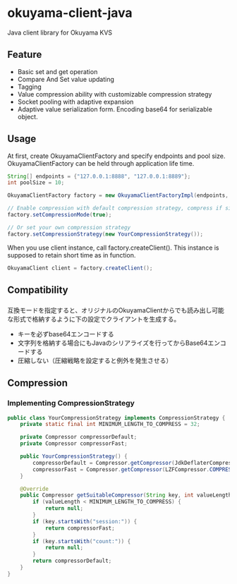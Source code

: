 okuyama-client-java
===================

Java client library for Okuyama KVS

## Feature
* Basic set and get operation
* Compare And Set value updating
* Tagging
* Value compression ability with customizable compression strategy
* Socket pooling with adaptive expansion
* Adaptive value serialization form. Encoding base64 for serializable object.  

## Usage

At first, create OkuyamaClientFactory and specify endpoints and pool size.
OkuyamaClientFactory can be held through application life time.

```java
String[] endpoints = {"127.0.0.1:8888", "127.0.0.1:8889"};
int poolSize = 10;

OkuyamaClientFactory factory = new OkuyamaClientFactoryImpl(endpoints, poolSize);

// Enable compression with default compression strategy, compress if size of value is over 32 bytes
factory.setCompressionMode(true);

// Or set your own compression strategy
factory.setCompressionStrategy(new YourCompressionStrategy());
```

When you use client instance, call factory.createClient(). This instance is supposed to retain short time as in function.

```java
OkuyamaClient client = factory.createClient();
```
## Compatibility 
###
互換モードを指定すると、オリジナルのOkuyamaClientからでも読み出し可能な形式で格納するように下の設定でクライアントを生成する。

* キーを必ずbase64エンコードする
* 文字列を格納する場合にもJavaのシリアライズを行ってからBase64エンコードする
* 圧縮しない（圧縮戦略を設定すると例外を発生させる）

## Compression
### Implementing CompressionStrategy
```java
public class YourCompressionStrategy implements CompressionStrategy {
	private static final int MINIMUM_LENGTH_TO_COMPRESS = 32;

	private Compressor compressorDefault;
	private Compressor compressorFast;

	public YourCompressionStrategy() {
		compressorDefault = Compressor.getCompressor(JdkDeflaterCompressor.COMPRESSOR_ID);
		compressorFast = Compressor.getCompressor(LZFCompressor.COMPRESSOR_ID);
	}

	@Override
	public Compressor getSuitableCompressor(String key, int valueLength) {
		if (valueLength < MINIMUM_LENGTH_TO_COMPRESS) {
			return null;
		}
		if (key.startsWith("session:")) {
			return compressorFast;
		}
		if (key.startsWith("count:")) {
			return null;
		}
		return compressorDefault;
	}
}
```
